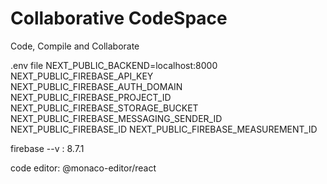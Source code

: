
# Collaborative CodeSpace
Code, Compile and Collaborate



.env file 
NEXT_PUBLIC_BACKEND=localhost:8000
NEXT_PUBLIC_FIREBASE_API_KEY
NEXT_PUBLIC_FIREBASE_AUTH_DOMAIN
NEXT_PUBLIC_FIREBASE_PROJECT_ID
NEXT_PUBLIC_FIREBASE_STORAGE_BUCKET
NEXT_PUBLIC_FIREBASE_MESSAGING_SENDER_ID
NEXT_PUBLIC_FIREBASE_ID
NEXT_PUBLIC_FIREBASE_MEASUREMENT_ID

firebase --v : 8.7.1

code editor: @monaco-editor/react




